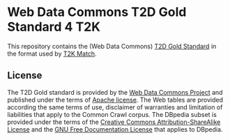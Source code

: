 # Web Data Commons T2D Gold Standard 4 T2K

This repository contains the (Web Data Commons) [T2D Gold Standard]((http://webdatacommons.org/webtables/goldstandard.html)) in the format used by [T2K Match](https://github.com/olehmberg/T2KMatch).

## License
The T2D Gold standard is provided by the [Web Data Commons Project](http://webdatacommons.org/webtables/goldstandard.html) and published under the terms of [Apache license](https://www.apache.org/licenses/LICENSE-2.0). The Web tables are provided according the same terms of use, disclaimer of warranties and limitation of liabilities that apply to the Common Crawl corpus.
 The DBpedia subset is provided under the terms of the [Creative Commons Attribution-ShareAlike License](http://en.wikipedia.org/wiki/Wikipedia:Text_of_Creative_Commons_Attribution-ShareAlike_3.0_Unported_License) and the [GNU Free Documentation License](http://en.wikipedia.org/wiki/Wikipedia:Text_of_the_GNU_Free_Documentation_License) that applies to DBpedia.

